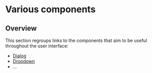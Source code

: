 # Various components

## Overview

This section regroups links to the components that aim to be useful throughout the user interface:

- [Dialog](dialog.md)
- [Dropdown](dropdown.md)
- ...

